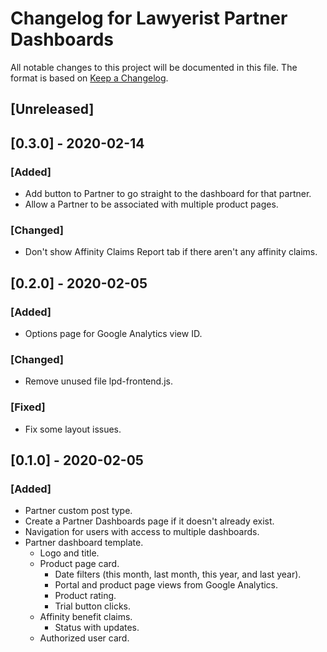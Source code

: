 # Changelog for Lawyerist Partner Dashboards

All notable changes to this project will be documented in this file. The format is based on [Keep a Changelog](https://keepachangelog.com/en/1.0.0/).

## [Unreleased]


## [0.3.0] - 2020-02-14

### [Added]
- Add button to Partner to go straight to the dashboard for that partner.
- Allow a Partner to be associated with multiple product pages.

### [Changed]
- Don't show Affinity Claims Report tab if there aren't any affinity claims.


## [0.2.0] - 2020-02-05

### [Added]
- Options page for Google Analytics view ID.

### [Changed]
- Remove unused file lpd-frontend.js.

### [Fixed]
- Fix some layout issues.


## [0.1.0] - 2020-02-05

### [Added]
- Partner custom post type.
- Create a Partner Dashboards page if it doesn't already exist.
- Navigation for users with access to multiple dashboards.
- Partner dashboard template.
  - Logo and title.
  - Product page card.
    - Date filters (this month, last month, this year, and last year).
    - Portal and product page views from Google Analytics.
    - Product rating.
    - Trial button clicks.
  - Affinity benefit claims.
    - Status with updates.
  - Authorized user card.
